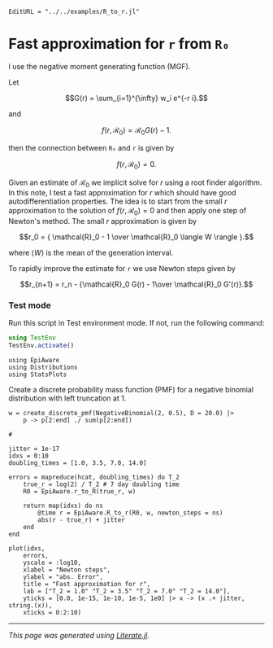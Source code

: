 ```@meta
EditURL = "../../examples/R_to_r.jl"
```

# Fast approximation for `r` from `R₀`
I use the negative moment generating function (MGF).

Let
```math
G(r) = \sum_{i=1}^{\infty} w_i e^{-r i}.
```
and
```math
f(r, \mathcal{R}_0) = \mathcal{R}_0 G(r) - 1.
```
then the connection between `R₀` and `r` is given by
```math
f(r, \mathcal{R}_0) = 0.
```
Given an estimate of $\mathcal{R}_0$ we implicit solve for $r$ using a root
finder algorithm. In this note, I test a fast approximation for $r$ which
should have good autodifferentiation properties. The idea is to start from the
small $r$ approximation to the solution of $f(r, \mathcal{R}_0) = 0$ and then
apply one step of Newton's method. The small $r$ approximation is given by
```math
r_0 = { \mathcal{R}_0 - 1 \over  \mathcal{R}_0 \langle W \rangle }.
```
where $\langle W \rangle$ is the mean of the generation interval.

To rapidly improve the estimate for `r` we use Newton steps given by
```math
r_{n+1} = r_n - {\mathcal{R}_0 G(r) - 1\over \mathcal{R}_0 G'(r)}.
```

### Test mode

Run this script in Test environment mode. If not, run the following command:

```julia
using TestEnv
TestEnv.activate()
```

````@example R_to_r
using EpiAware
using Distributions
using StatsPlots
````

Create a discrete probability mass function (PMF) for a negative binomial distribution
with left truncation at 1.

````@example R_to_r
w = create_discrete_pmf(NegativeBinomial(2, 0.5), D = 20.0) |>
    p -> p[2:end] ./ sum(p[2:end])

#

jitter = 1e-17
idxs = 0:10
doubling_times = [1.0, 3.5, 7.0, 14.0]

errors = mapreduce(hcat, doubling_times) do T_2
    true_r = log(2) / T_2 # 7 day doubling time
    R0 = EpiAware.r_to_R(true_r, w)

    return map(idxs) do ns
        @time r = EpiAware.R_to_r(R0, w, newton_steps = ns)
        abs(r - true_r) + jitter
    end
end

plot(idxs,
    errors,
    yscale = :log10,
    xlabel = "Newton steps",
    ylabel = "abs. Error",
    title = "Fast approximation for r",
    lab = ["T_2 = 1.0" "T_2 = 3.5" "T_2 = 7.0" "T_2 = 14.0"],
    yticks = [0.0, 1e-15, 1e-10, 1e-5, 1e0] |> x -> (x .+ jitter, string.(x)),
    xticks = 0:2:10)
````

---

*This page was generated using [Literate.jl](https://github.com/fredrikekre/Literate.jl).*

